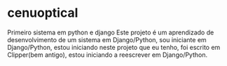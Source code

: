 # cenuoptical
Primeiro sistema em python e django
Este projeto é um aprendizado de desenvolvimento de um sistema em Django/Python, sou iniciante em Django/Python, estou iniciando neste projeto que eu tenho, foi escrito em Clipper(bem antigo), estou iniciando a reescrever em Django/Python.
